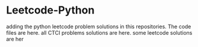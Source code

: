 # Leetcode-Python
adding the python leetcode problem solutions in this repositories. 
The code files are here.
all CTCI problems solutions are here.
some leetcode solutions are her








































































































































































































































































































































































































































































































































































































































